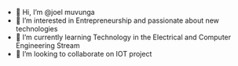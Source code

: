 - 👋 Hi, I’m @joel muvunga
- 👀 I’m interested in Entrepreneurship and passionate about new technologies
- 🌱 I’m currently learning Technology in the Electrical and Computer Engineering Stream
- 💞️ I’m looking to collaborate on IOT project


<!---
joelmuvunga/joelmuvunga is a ✨ special ✨ repository because its `README.md` (this file) appears on your GitHub profile.
You can click the Preview link to take a look at your changes.
--->
